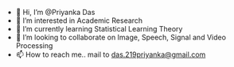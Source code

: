 - 👋 Hi, I’m @Priyanka Das
- 👀 I’m interested in Academic Research 
- 🌱 I’m currently learning Statistical Learning Theory
- 💞️ I’m looking to collaborate on Image, Speech, Signal and Video Processing
- 📫 How to reach me.. mail to das.219priyanka@gmail.com

<!---
PriyankaD1608/PriyankaD1608 is a ✨ special ✨ repository because its `README.md` (this file) appears on your GitHub profile.
You can click the Preview link to take a look at your changes.
--->

